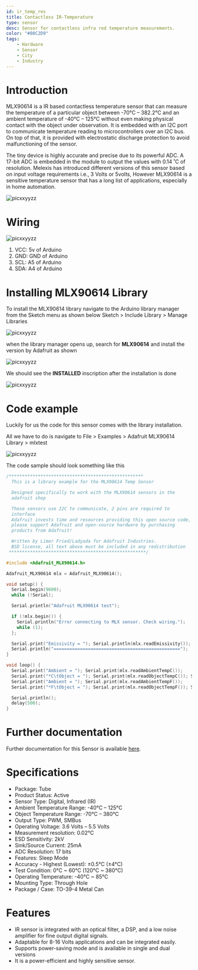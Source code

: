 ```yaml
---
id: ir_temp_res
title: Contactless IR-Temperature
type: sensor
desc: Sensor for contactless infra red temperature measurements. 
color: "#80C2D9"
tags:
    - Hardware
    - Sensor
    - City
    - Industry
---
```


# Introduction

MLX90614 is a IR based contactless temperature sensor that can measure the temperature of a particular object between -70°C – 382.2°C and an ambient temperature of -40°C – 125°C without even making physical contact with the object under observation. It is embedded with an I2C port to communicate temperature reading to microcontrollers over an I2C bus. On top of that, it is provided with electrostatic discharge protection to avoid malfunctioning of the sensor.

The tiny device is highly accurate and precise due to its powerful ADC. A 17-bit ADC is embedded in the module to output the values with 0.14 ˚C of resolution. Melexis has introduced different versions of this sensor based on input voltage requirements i.e., 3 Volts or 5volts, However MLX90614 is a sensitive temperature sensor that has a long list of applications, especially in home automation.

![picxxyyzz](img/ir.jpg)

# Wiring

![picxxyyzz](img/pic1.png)

1. VCC:	5v of Arduino
2. GND:	GND of Arduino
3. SCL:	A5 of Arduino
4. SDA:	A4 of Arduino

# Installing MLX90614 Library

To install the MLX90614 library navigate to the Arduino library manager from the Sketch menu as shown below
Sketch > Include Library > Manage Libraries

![picxxyyzz](img/pic5.png)

when the library manager opens up, search for **MLX90614** and install the version by Adafruit as shown

![picxxyyzz](img/pic2.png)

We should see the **INSTALLED** inscription after the installation is done

![picxxyyzz](img/pic3.png)

# Code example

Luckily for us the code for this sensor comes with the library installation.

All we have to do is navigate to File > Examples > Adafruit MLX90614 Library > mlxtest

![picxxyyzz](img/pic4.png)

The code sample should look something like this

```c
/***************************************************
  This is a library example for the MLX90614 Temp Sensor

  Designed specifically to work with the MLX90614 sensors in the
  adafruit shop

  These sensors use I2C to communicate, 2 pins are required to
  interface
  Adafruit invests time and resources providing this open source code,
  please support Adafruit and open-source hardware by purchasing
  products from Adafruit!

  Written by Limor Fried/Ladyada for Adafruit Industries.
  BSD license, all text above must be included in any redistribution
 ****************************************************/

#include <Adafruit_MLX90614.h>

Adafruit_MLX90614 mlx = Adafruit_MLX90614();

void setup() {
  Serial.begin(9600);
  while (!Serial);

  Serial.println("Adafruit MLX90614 test");

  if (!mlx.begin()) {
    Serial.println("Error connecting to MLX sensor. Check wiring.");
    while (1);
  };

  Serial.print("Emissivity = "); Serial.println(mlx.readEmissivity());
  Serial.println("================================================");
}

void loop() {
  Serial.print("Ambient = "); Serial.print(mlx.readAmbientTempC());
  Serial.print("*C\tObject = "); Serial.print(mlx.readObjectTempC()); Serial.println("*C");
  Serial.print("Ambient = "); Serial.print(mlx.readAmbientTempF());
  Serial.print("*F\tObject = "); Serial.print(mlx.readObjectTempF()); Serial.println("*F");

  Serial.println();
  delay(500);
}
```

# Further documentation

Further documentation for this Sensor is available [here](https://microcontrollerslab.com/mlx90614-contactless-ir-temperature-sensor-pinout-interfacing-arduino/).

# Specifications

- Package: Tube
- Product Status: Active
- Sensor Type: Digital, Infrared (IR)
- Ambient Temperature Range: -40°C – 125°C
- Object Temperature Range: -70°C – 380°C
- Output Type: PWM, SMBus
- Operating Voltage: 3.6 Volts – 5.5 Volts
- Measurement resolution: 0.02°C
- ESD Sensitivity: 2kV
- Sink/Source Current: 25mA
- ADC Resolution: 17 bits
- Features: Sleep Mode
- Accuracy - Highest (Lowest): ±0.5°C (±4°C)
- Test Condition: 0°C ~ 60°C (120°C ~ 380°C)
- Operating Temperature: -40°C ~ 85°C
- Mounting Type: Through Hole
- Package / Case: TO-39-4 Metal Can

# Features

- IR sensor is integrated with an optical filter, a DSP, and a low noise amplifier for fine output digital signals.
- Adaptable for 8-16 Volts applications and can be integrated easily.
- Supports power-saving mode and is available in single and dual versions
- It is a power-efficient and highly sensitive sensor.
